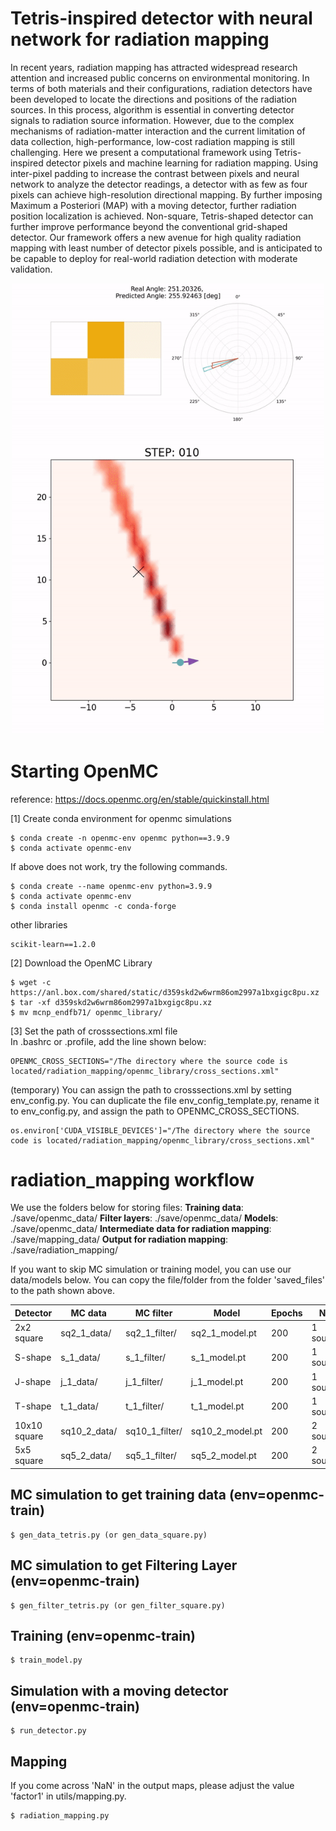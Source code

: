 # Tetris-inspired detector with neural network for radiation mapping
In recent years, radiation mapping has attracted widespread research attention and increased public concerns on environmental monitoring. In terms of both materials and their configurations, radiation detectors have been developed to locate the directions and positions of the radiation sources. In this process, algorithm is essential in converting detector signals to radiation source information. However, due to the complex mechanisms of radiation-matter interaction and the current limitation of data collection, high-performance, low-cost radiation mapping is still challenging. Here we present a computational framework using Tetris-inspired detector pixels and machine learning for radiation mapping. Using inter-pixel padding to increase the contrast between pixels and neural network to analyze the detector readings, a detector with as few as four pixels can achieve high-resolution directional mapping. By further imposing Maximum a Posteriori (MAP) with a moving detector, further radiation position localization is achieved. Non-square, Tetris-shaped detector can further improve performance beyond the conventional grid-shaped detector. Our framework offers a new avenue for high quality radiation mapping with least number of detector pixels possible, and is anticipated to be capable to deploy for real-world radiation detection with moderate validation.


<p align="center">
  <img src="assets/SupplementaryMovie01.gif" width="500">
</p>


# Starting OpenMC

reference: https://docs.openmc.org/en/stable/quickinstall.html

[1] Create conda environment for openmc simulations
```
$ conda create -n openmc-env openmc python==3.9.9
$ conda activate openmc-env  
```

If above does not work, try the following commands.
```
$ conda create --name openmc-env python=3.9.9
$ conda activate openmc-env
$ conda install openmc -c conda-forge

```

other libraries
```
scikit-learn==1.2.0

```

<!-- .. or create from the exported env
```
$ conda env create -f openmc-train.yml
``` -->
[2] Download the OpenMC Library

```
$ wget -c https://anl.box.com/shared/static/d359skd2w6wrm86om2997a1bxgigc8pu.xz
$ tar -xf d359skd2w6wrm86om2997a1bxgigc8pu.xz
$ mv mcnp_endfb71/ openmc_library/ 
```

[3] Set the path of crosssections.xml file  
In .bashrc or .profile, add the line shown below:  
```
OPENMC_CROSS_SECTIONS="/The directory where the source code is located/radiation_mapping/openmc_library/cross_sections.xml" 
```   
(temporary) You can assign the path to crosssections.xml by setting env_config.py. You can duplicate the file env_config_template.py, rename it to env_config.py, and assign the path to OPENMC_CROSS_SECTIONS. 

```  
os.environ['CUDA_VISIBLE_DEVICES']="/The directory where the source code is located/radiation_mapping/openmc_library/cross_sections.xml" 
```  

<!-- # Other env setting (If you use Drake for MAP analysis)
You need to set up another conda env to run mapping_*.py program
```
$ conda env create -f radmap.yml
``` -->

# radiation_mapping workflow

We use the folders below for storing files:
**Training data**: ./save/openmc_data/
**Filter layers**: ./save/openmc_data/
**Models**: ./save/openmc_data/
**Intermediate data for radiation mapping**: ./save/mapping_data/
**Output for radiation mapping**: ./save/radiation_mapping/

If you want to skip MC simulation or training model, you can use our data/models below. You can copy the file/folder from the folder 'saved_files' to the path shown above.   

Detector | MC data | MC filter | Model | Epochs | Note
----- | --- | --- | --- |--- |----- 
2x2 square | sq2_1_data/ | sq2_1_filter/ | sq2_1_model.pt | 200 | 1 source.
S-shape | s_1_data/ | s_1_filter/ | s_1_model.pt | 200 | 1 source.
J-shape | j_1_data/ | j_1_filter/ | j_1_model.pt | 200 | 1 source.
T-shape | t_1_data/ | t_1_filter/ | t_1_model.pt | 200 | 1 source.
10x10 square | sq10_2_data/ | sq10_1_filter/ | sq10_2_model.pt | 200 | 2 sources.
5x5 square | sq5_2_data/ | sq5_1_filter/ | sq5_2_model.pt | 200 | 2 sources.


## MC simulation to get training data (env=openmc-train)
```
$ gen_data_tetris.py (or gen_data_square.py)
```

## MC simulation to get Filtering Layer (env=openmc-train)
```
$ gen_filter_tetris.py (or gen_filter_square.py)
```

## Training (env=openmc-train)
```
$ train_model.py
```

## Simulation with a moving detector (env=openmc-train)
```
$ run_detector.py
```

## Mapping
<!-- ```
# If you use Drake  
$ radiation_mapping_drake.py  
  
# Else   -->
If you come across 'NaN' in the output maps, please adjust the value 'factor1' in utils/mapping.py.
```
$ radiation_mapping.py  
```

